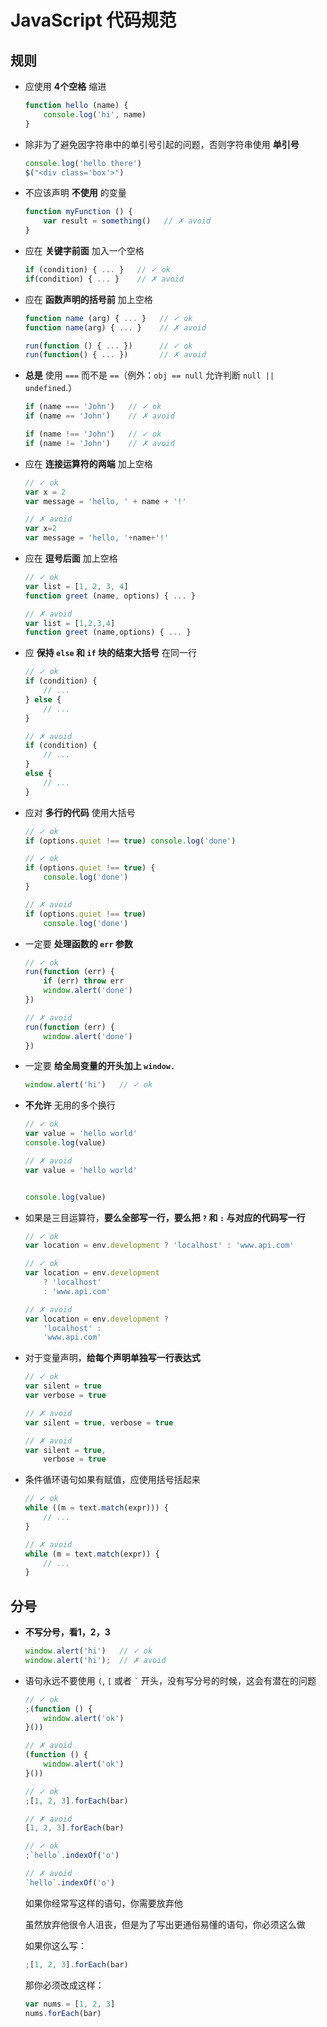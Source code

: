 # JavaScript 代码规范

## 规则

 - 应使用 **4个空格** 缩进
 
    ```js
    function hello (name) {
        console.log('hi', name)
    }
    ```
 
 - 除非为了避免因字符串中的单引号引起的问题，否则字符串使用 **单引号** 
 
    ```js
    console.log('hello there')
    $("<div class='box'>")
    ```
    
 - 不应该声明 **不使用** 的变量
 
    ```js
    function myFunction () {
        var result = something()   // ✗ avoid
    }
    ```
    
 -  应在 **关键字前面** 加入一个空格
 
    ```js
    if (condition) { ... }   // ✓ ok
	if(condition) { ... }    // ✗ avoid
    ```
    
 - 应在 **函数声明的括号前** 加上空格

    ```js
    function name (arg) { ... }   // ✓ ok
    function name(arg) { ... }    // ✗ avoid

    run(function () { ... })      // ✓ ok
    run(function() { ... })       // ✗ avoid
    ```
    
 - **总是** 使用 `===` 而不是 `==`（例外：`obj == null` 允许判断 `null || undefined`.）

    ```js
    if (name === 'John')   // ✓ ok
    if (name == 'John')    // ✗ avoid
    
    if (name !== 'John')   // ✓ ok
    if (name != 'John')    // ✗ avoid
    ```
    
 - 应在 **连接运算符的两端** 加上空格
 
    ```js
    // ✓ ok
    var x = 2
    var message = 'hello, ' + name + '!'

    // ✗ avoid
    var x=2
    var message = 'hello, '+name+'!'
    ```
    
 - 应在 **逗号后面** 加上空格
 
    ```js
    // ✓ ok
    var list = [1, 2, 3, 4]
    function greet (name, options) { ... }

    // ✗ avoid
    var list = [1,2,3,4]
    function greet (name,options) { ... }
    ```
    
 - 应 **保持 `else` 和 `if` 块的结束大括号** 在同一行
 
    ```js
    // ✓ ok
    if (condition) {
        // ...
    } else {
        // ...
    }

    // ✗ avoid
    if (condition) {
        // ...
    }
    else {
        // ...
    }
    ```
    
 - 应对 **多行的代码** 使用大括号

    ```js
    // ✓ ok
    if (options.quiet !== true) console.log('done')

    // ✓ ok
    if (options.quiet !== true) {
        console.log('done')
    }

    // ✗ avoid
    if (options.quiet !== true)
        console.log('done')
    ```

 - 一定要 **处理函数的 `err` 参数** 

    ```js
    // ✓ ok
    run(function (err) {
        if (err) throw err
        window.alert('done')
    })

    // ✗ avoid
    run(function (err) {
        window.alert('done')
    })
    ```
    
 - 一定要 **给全局变量的开头加上 `window.`**

    ```js
    window.alert('hi')   // ✓ ok
    ```
    
 - **不允许** 无用的多个换行

    ```js
    // ✓ ok
    var value = 'hello world'
    console.log(value)

    // ✗ avoid
    var value = 'hello world'


    console.log(value)
    ```
    
 - 如果是三目运算符，**要么全部写一行，要么把 `?` 和 `:` 与对应的代码写一行**

    ```js
    // ✓ ok
    var location = env.development ? 'localhost' : 'www.api.com'

    // ✓ ok
    var location = env.development
        ? 'localhost'
        : 'www.api.com'

    // ✗ avoid
    var location = env.development ?
        'localhost' :
        'www.api.com'
    ```
 
 - 对于变量声明，**给每个声明单独写一行表达式**

    ```js
    // ✓ ok
    var silent = true
    var verbose = true

    // ✗ avoid
    var silent = true, verbose = true
    
    // ✗ avoid
    var silent = true,
        verbose = true
    ```
    
 - 条件循环语句如果有赋值，应使用括号括起来

    ```js
    // ✓ ok
    while ((m = text.match(expr))) {
        // ...
    }

    // ✗ avoid
    while (m = text.match(expr)) {
        // ...
    }
    ```

## 分号

 - **不写分号，看1，2，3**    

    ```js
    window.alert('hi')   // ✓ ok
    window.alert('hi');  // ✗ avoid
    ```
 
 - 语句永远不要使用 `(`, `[` 或者 `` ` `` 开头，没有写分号的时候，这会有潜在的问题

    ```js
    // ✓ ok
    ;(function () {
        window.alert('ok')
    }())

    // ✗ avoid
    (function () {
        window.alert('ok')
    }())
    ```

	```js
    // ✓ ok
    ;[1, 2, 3].forEach(bar)

    // ✗ avoid
    [1, 2, 3].forEach(bar)
    ```
    
    ```js
    // ✓ ok
    ;`hello`.indexOf('o')

    // ✗ avoid
    `hello`.indexOf('o')
    ```

    如果你经常写这样的语句，你需要放弃他
    
    虽然放弃他很令人沮丧，但是为了写出更通俗易懂的语句，你必须这么做
    
    如果你这么写：
    
    ```js
    ;[1, 2, 3].forEach(bar)
    ```
    
    那你必须改成这样：
    
    ```js
    var nums = [1, 2, 3]
    nums.forEach(bar)
    ```